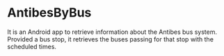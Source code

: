 # AntibesByBus

It is an Android app to retrieve information about the Antibes bus system.
Provided a bus stop, it retrieves the buses passing for that stop with the scheduled times.
